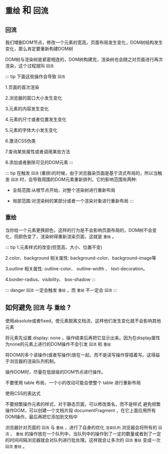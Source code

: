 #  `重绘` 和 `回流` 

##  `回流` 

我们增删DOM节点，修改一个元素的宽高，页面布局发生变化，DOM树结构发生变化，那么肯定要重新构建DOM树

DOM树与渲染树是紧密相连的，DOM树构建完，渲染树也会随之对页面进行再次渲染，这个过程就叫 `回流` 

::: tip 下面这些操作会导致 `回流` 

1.页面的首次渲染

2.浏览器的窗口大小发生变化

3.元素的内容发生变化

4.元素的尺寸或者位置发生变化

5.元素的字体大小发生变化

6.激活CSS伪类

7.查询某些属性或者调用某些方法

8.添加或者删除可见的DOM元素
:::


::: tip 在触发 `回流` (重排)的时候，由于浏览器染页面是基于流式布局的，所以当触发 `回流` 时，会导致周围的DOM元素重新排列，它的影响范围有两种:

- 全局范围:从根节点开始，对整个渲染树进行重新布局

- 局部范围:对渲染树的某部分或者一个渲染对象进行重新布局
::: 


##  `重绘` 

当你给一个元素更换颜色，这样的行为是不会影响页面布局的，DOM树不会变化，但颜色变了，渲染树得重新渲染页面，这就是 `重绘` 。

::: tip 
1.元素样式的改变(但宽高、大小、位置不变)

2.color、background 相关属性: background-color、background-image等

3.outline 相关属性: outline-color、 outline-width 、 text-decoration。

4.border-radius、visibility、 box-shadow
::: 



::: danger
`回流` 一定会触发 `重绘` ，而 `重绘` 不一定会 `回流` 
::: 


## 如何避免 `回流` 与 `重绘` ?

使用absolute或者fixed，使元素脱离文档流，这样他们发生变化就不会影响其他元素

将元素先设置 display: none ，操作结束后再把它显示出来。因为在display属性为none的元素上进行的DOM操作不会引发 `回流` 和 `重绘` 

将DOM的多个读操作(或者写操作)放在一起，而不是读写操作穿插着写。这得益于浏览器的渲染队列机制。

操作DOM时，尽量在低层级的DOM节点进行操作。

不要使用 table 布局，一个小的改动可能会使整个 table 进行重新布局

使用CSS的表达式

不要频繁操作元素的样式，对于静态页面，可以修改类名，而不是样式
避免频繁操作DOM，可以创建一个文档片段 documentFragment ，在它上面应用所有DOM操作，最后再把它添加到文档中

浏览器针对页面的 `回流` 与 `重绘` ，进行了自身的优化 `渲染队列`
浏览器会将所有的 `回流` 、 `重绘` 的操作放在一个队列中，当队列中的操作到了一定的数量或者到了一定的时间间隔浏览器就会对队列进行批处理。这样就会让多次的 `回流`  `重绘` 变成一次 `回流`  `重绘` 。
